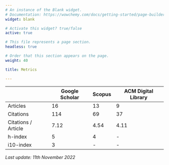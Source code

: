 ```yaml
---
# An instance of the Blank widget.
# Documentation: https://wowchemy.com/docs/getting-started/page-builder/
widget: blank

# Activate this widget? true/false
active: true

# This file represents a page section.
headless: true

# Order that this section appears on the page.
weight: 40

title: Metrics

---
```


| | Google Scholar | Scopus  | ACM Digital Library |
|---|----------------|---|--|
| Articles             | 	16            |	13	| 9 |
| Citations             | 	114           |	69 | 37 |
|  Citations / Article | 7.12          |  4.54  | 4.11 |
| h-index              | 5              |  4  | - |
| i10-index            | 3              |  -  | - |

*Last update: 11th November 2022*
